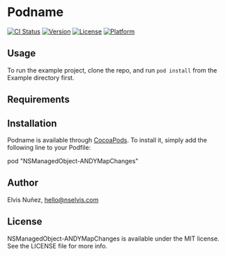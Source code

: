 # Podname

[![CI Status](http://img.shields.io/travis/nselvis/NSManagedObject-ANDYMapChanges.svg?style=flat)](https://travis-ci.org/nselvis/NSManagedObject-ANDYMapChanges)
[![Version](https://img.shields.io/cocoapods/v/NSManagedObject-ANDYMapChanges.svg?style=flat)](http://cocoadocs.org/docsets/NSManagedObject-ANDYMapChanges)
[![License](https://img.shields.io/cocoapods/l/NSManagedObject-ANDYMapChanges.svg?style=flat)](http://cocoadocs.org/docsets/NSManagedObject-ANDYMapChanges)
[![Platform](https://img.shields.io/cocoapods/p/NSManagedObject-ANDYMapChanges.svg?style=flat)](http://cocoadocs.org/docsets/NSManagedObject-ANDYMapChanges)

## Usage

To run the example project, clone the repo, and run `pod install` from the Example directory first.

## Requirements

## Installation

Podname is available through [CocoaPods](http://cocoapods.org). To install
it, simply add the following line to your Podfile:

pod "NSManagedObject-ANDYMapChanges"

## Author

Elvis Nuñez, hello@nselvis.com

## License

NSManagedObject-ANDYMapChanges is available under the MIT license. See the LICENSE file for more info.

